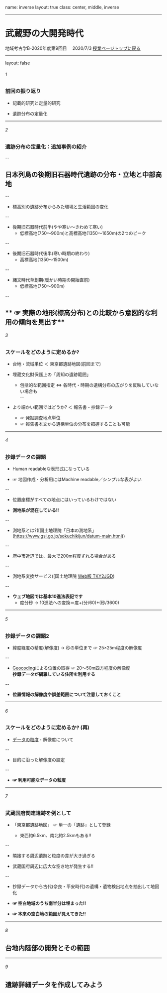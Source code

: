 name: inverse
layout: true
class: center, middle, inverse

---
# 武蔵野の大開発時代 
地域考古学B-2020年度第9回目　
2020/7/3
[授業ページトップに戻る](https://kotdijian.github.io/ChiikiKoukoB-2020/)

---
layout: false
###### 1
### 前回の振り返り

* 記載的研究と定量的研究

* 遺跡分布の定量化

---
###### 2
### 遺跡分布の定量化：追加事例の紹介  

--

## 日本列島の後期旧石器時代遺跡の分布・立地と中部高地  

--

* 標高別の遺跡分布からみた環境と生活範囲の変化  

--

* 後期旧石器時代前半(やや寒い～きわめて寒い)  
  * 低標高地(750～900m)と高標高地(1350～1650m)の2つのピーク

--

* 後期旧石器時代後半(寒い時期の終わり)  
  * 高標高地(1350～1500m)  

--

* 縄文時代草創期(暖かい時期の開始直前)  
  * 低標高地(750～900m)  

--

** ☞ 実際の地形(標高分布)との比較から意図的な利用の傾向を見出す**  
---
###### 3
### スケールをどのように定めるか? 

* 台地・流域単位 ＜ 東京都遺跡地図(前回まで)  

* 埋蔵文化財保護上の「周知の遺跡範囲」  
  * 包括的な範囲指定 ⇔ 各時代・時期の遺構分布の広がりを反映していない場合も  
--

* より細かい範囲ではどうか? ＜ 報告書・抄録データ  
  * ☞ 発掘調査地点単位
  * ☞ 報告書本文から遺構単位の分布を把握することも可能  

---
###### 4
### 抄録データの課題  

* Human readableな表形式になっている  

* ☞ 地図作成・分析用にはMachine readable／シンプルな表がよい  

--

* 位置座標がすべての地点にはいっているわけではない  

* **測地系が混在している!!**  

--

* 測地系とは?([国土地理院「日本の測地系」(https://www.gsi.go.jp/sokuchikijun/datum-main.html))  

--

* 府中市近辺では、最大で200m程度ずれる場合がある  

--

* 測地系変換サービス([国土地理院 [Web版 TKY2JGD](https://vldb.gsi.go.jp/sokuchi/surveycalc/tky2jgd/main.html))  

--

* **ウェブ地図では基本10進法表記です**  
  * 度分秒 → 10進法への変換＝度+(分/60)+(秒/3600)  

---
###### 5
### 抄録データの課題2

* 緯度経度の精度(解像度) → 秒の単位まで ☞ 25×25m程度の解像度  

--

* [Geocoding](https://www.geocoding.jp/)による位置の取得 ☞ 20～50m四方程度の解像度  
  **抄録データが網羅している住所を利用する**  

--

* **位置情報の解像度や誤差範囲について注意しておくこと**  

---
###### 6
### スケールをどのように定めるか? (再)  

* [データの粒度](https://cor.tokyo/terminology/123/)・解像度について  

--

* 目的に沿った解像度の設定  

--

* **☞ 利用可能なデータの粒度**  

---
###### 7
### 武蔵国府関連遺跡を例として  

* 「東京都遺跡地図」 ☞ 単一の「遺跡」として登録

  * 東西約6.5km、南北約2.5kmもある!!
  
--

* 隣接する周辺遺跡と粒度の差が大き過ぎる  

 * 武蔵国府周辺に広大な空き地が発生する!!
 
--

* 抄録データから古代(奈良・平安時代)の遺構・遺物検出地点を抽出して地図化  

 * **☞ 空白地域のうち南半分は埋まった!!**  

 * **☞ 本来の空白地の範囲が見えてきた!!**  

---
###### 8
## 台地内陸部の開発とその範囲  

---
###### 9
## 遺跡詳細データを作成してみよう  